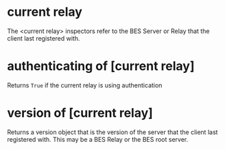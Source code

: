 # current relay

The &lt;current relay&gt; inspectors refer to the BES Server or Relay that the client last registered with.

# authenticating of [current relay]

Returns `True` if the current relay is using authentication

# version of [current relay]

Returns a version object that is the version of the server that the client last registered with. This may be a BES Relay or the BES root server.
